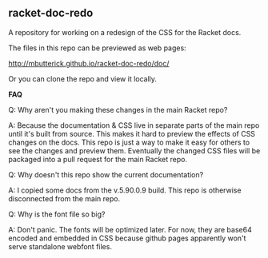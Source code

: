 racket-doc-redo
---------------

A repository for working on a redesign of the CSS for the Racket docs.

The files in this repo can be previewed as web pages:

http://mbutterick.github.io/racket-doc-redo/doc/

Or you can clone the repo and view it locally.

**FAQ**

Q: Why aren't you making these changes in the main Racket repo?

A: Because the documentation & CSS live in separate parts of the main repo until it's built from source. This makes it hard to preview the effects of CSS changes on the docs. This repo is just a way to make it easy for others to see the changes and preview them. Eventually the changed CSS files will be packaged into a pull request for the main Racket repo.

Q: Why doesn't this repo show the current documentation?

A: I copied some docs from the v.5.90.0.9 build. This repo is otherwise disconnected from the main repo.

Q: Why is the font file so big?

A: Don't panic. The fonts will be optimized later. For now, they are base64 encoded and embedded in CSS because github pages apparently won't serve standalone webfont files.
